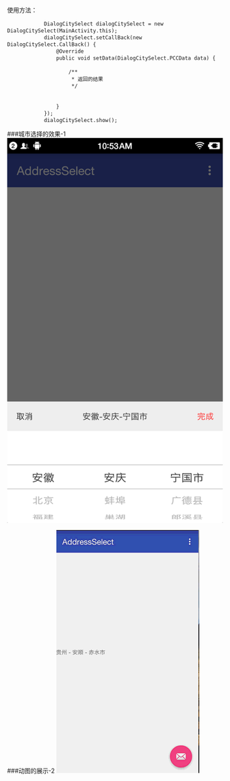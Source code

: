 使用方法：


                DialogCitySelect dialogCitySelect = new DialogCitySelect(MainActivity.this);
                dialogCitySelect.setCallBack(new DialogCitySelect.CallBack() {
                    @Override
                    public void setData(DialogCitySelect.PCCData data) {
                      
                        /**
                         * 返回的结果
                         */
                        
                        
                    }
                });
                dialogCitySelect.show();


###城市选择的效果-1
![](https://github.com/yylxy/AddressSelect/blob/master/picture.png)

###动图的展示-2
![](https://github.com/yylxy/AddressSelect/blob/master/jdfw.gif)
